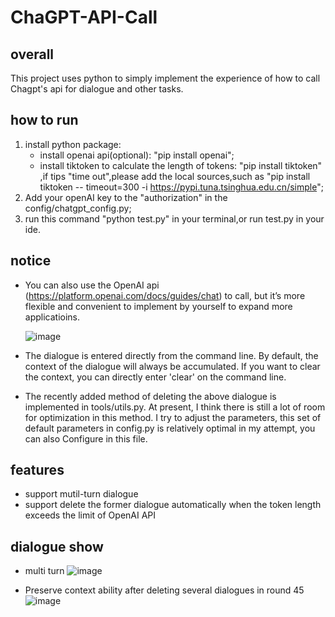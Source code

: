 # ChaGPT-API-Call

## overall
This project uses python to simply implement the experience of how to call Chagpt's api for dialogue and other tasks.

## how to run
1. install python package:
    - install openai api(optional): "pip install openai";
    - install tiktoken to calculate the length of tokens: "pip install tiktoken" ,if tips "time out",please add the local sources,such as "pip install tiktoken --      timeout=300 -i https://pypi.tuna.tsinghua.edu.cn/simple";
2. Add your openAI key to the "authorization" in the config/chatgpt_config.py;
3. run this command "python test.py" in your terminal,or run test.py in your ide.

## notice
- You can also use the OpenAI api (https://platform.openai.com/docs/guides/chat) to call, but it’s more flexible and convenient to implement by yourself to expand more applicatioins.
  
  ![image](https://user-images.githubusercontent.com/17317538/222936144-e1b52aa2-b400-4680-a2cb-7dd7ffd99a93.png)
- The dialogue is entered directly from the command line. By default, the context of the dialogue will always be accumulated. If you want to clear the context, you can directly enter 'clear' on the command line.
- The recently added method of deleting the above dialogue is implemented in tools/utils.py. At present, I think there is still a lot of room for optimization in this method. I try to adjust the parameters, this set of default parameters in config.py is relatively optimal in my attempt, you can also Configure in this file.


## features
- support mutil-turn dialogue
- support delete the former dialogue automatically when the token length exceeds the limit of OpenAI API

## dialogue show
- multi turn
![image](https://user-images.githubusercontent.com/17317538/222916920-4bf3a9bc-68de-4e3d-86b4-12881c5c6926.png)

- Preserve context ability after deleting several dialogues in round 45
![image](https://user-images.githubusercontent.com/17317538/224521387-cbc3db6b-8638-4ece-bfc5-dbf6dd1d9bdb.png)
